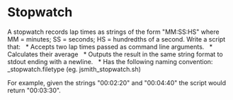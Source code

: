 Stopwatch
=====

A stopwatch records lap times as strings of the form "MM:SS:HS" where 
MM = minutes;
SS = seconds;
HS = hundredths of a second.
Write a script that:
  * Accepts two lap times passed as command line arguments.
  * Calculates their average
  * Outputs the result in the same string format to stdout ending with a newline.
  * Has the following naming convention: <initial><surname>_stopwatch.filetype
(eg. jsmith_stopwatch.sh)

For example, given the strings "00:02:20" and "00:04:40" the script would return "00:03:30".

